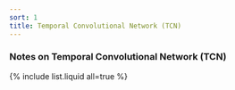 ```yaml
---
sort: 1
title: Temporal Convolutional Network (TCN)
---
```



### Notes on **Temporal Convolutional Network (TCN)**


{% include list.liquid all=true %}
